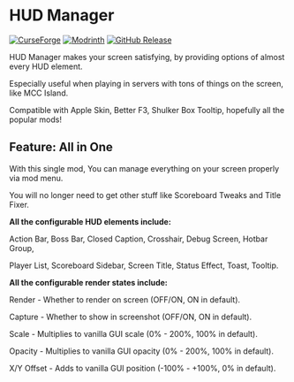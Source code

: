 # HUD Manager

[![CurseForge](http://cf.way2muchnoise.eu/full_1351618_downloads.svg)](https://www.curseforge.com/minecraft/mc-mods/hud-manager)
[![Modrinth](https://img.shields.io/modrinth/dt/hbUrCPGQ?color=00cc00&label=modrinth%20downloads)](https://modrinth.com/mod/hud-manager)
[![GitHub Release](https://img.shields.io/github/v/release/i5wear/hud-manager)](https://github.com/i5wear/hud-manager)

HUD Manager makes your screen satisfying, by providing options of almost every HUD element.

Especially useful when playing in servers with tons of things on the screen, like MCC Island.

Compatible with Apple Skin, Better F3, Shulker Box Tooltip, hopefully all the popular mods!

## Feature: All in One

With this single mod, You can manage everything on your screen properly via mod menu.

You will no longer need to get other stuff like Scoreboard Tweaks and Title Fixer.

**All the configurable HUD elements include:**

Action Bar, Boss Bar, Closed Caption, Crosshair, Debug Screen, Hotbar Group,

Player List, Scoreboard Sidebar, Screen Title, Status Effect, Toast, Tooltip.

**All the configurable render states include:**

Render - Whether to render on screen (OFF/ON, ON in default).

Capture - Whether to show in screenshot (OFF/ON, ON in default).

Scale - Multiplies to vanilla GUI scale (0% - 200%, 100% in default).

Opacity - Multiplies to vanilla GUI opacity (0% - 200%, 100% in default).

X/Y Offset - Adds to vanilla GUI position (-100% - +100%, 0% in default).
